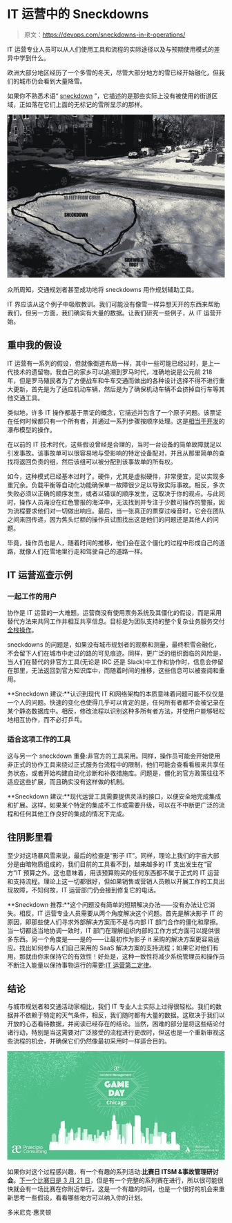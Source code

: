 # IT 运营中的 Sneckdowns

> 原文：<https://devops.com/sneckdowns-in-it-operations/>

IT 运营专业人员可以从人们使用工具和流程的实际途径以及与预期使用模式的差异中学到什么。

欧洲大部分地区经历了一个多雪的冬天，尽管大部分地方的雪已经开始融化，但我们的城市仍会看到大量降雪。

如果你不熟悉术语“ [sneckdown](https://www.citylab.com/environment/2017/03/sneckdowns-snow-street-safety-design/519990/) ”，它描述的是那些实际上没有被使用的街道区域，正如落在它们上面的无标记的雪所显示的那样。

![Sneckdown example](img/df360d221db0e2731f61afb81a106968.png)

众所周知，交通规划者甚至成功地将 sneckdowns 用作规划辅助工具。

IT 界应该从这个例子中吸取教训。我们可能没有像雪一样异想天开的东西来帮助我们，但另一方面，我们确实有大量的数据。让我们研究一些例子，从 IT 运营开始。

## 重申我的假设

IT 运营有一系列的假设，但就像街道布局一样，其中一些可能已经过时，是上一代技术的遗留物。我自己的家乡可以追溯到罗马时代，准确地说是公元前 218 年，但是罗马殖民者为了方便战车和牛车交通而做出的各种设计选择不得不进行重大更新，首先是为了适应机动车辆，然后是为了确保机动车辆不会挤掉自行车等其他交通工具。

类似地，许多 IT 操作都基于票证的概念，它描述并包含了一个原子问题。该票证在任何时候都只有一个所有者，并通过一系列步骤按顺序处理。这是[相当于开发](https://devops.com/waterfall-incident-management-collaborative-operations/)的瀑布模型的操作。

在以前的 IT 技术时代，这些假设曾经是合理的，当时一台设备的简单故障就足以引发事故。该事故单可以很容易地与受影响的特定设备配对，并且从那里简单的查找将返回负责的组，然后该组可以被分配到该事故单的所有权。

如今，这种模式已经基本过时了。硬件，尤其是虚拟硬件，非常便宜，足以实现多重冗余。负载平衡等自动化功能确保单一故障很少足以导致实际事故。相反，多次失败必须以正确的顺序发生，或者以错误的顺序发生，这取决于你的观点。与此同时，操作人员淹没在红色警报的海洋中，无法找到并专注于少数可操作的警报，因为流程要求他们对一切做出响应。最后，当一张真正的票穿过噪音时，它会在团队之间来回传递，因为焦头烂额的操作员试图找出这是他们的问题还是其他人的问题。

毕竟，操作员也是人，随着时间的推移，他们会在这个僵化的过程中形成自己的道路，就像人们在雪地里行走和驾驶自己的道路一样。

## IT 运营巡查示例

### 一起工作的用户

协作是 IT 运营的一大难题。运营商没有使用票务系统及其僵化的假设，而是采用替代方法来共同工作并相互共享信息。目标是为团队支持的整个复杂业务服务交付[全栈操作](https://devops.com/now-time-full-stack-operations/)。

sneckdowns 的问题是，如果没有城市规划者的观察和测量，最终积雪会融化，不会留下人们在城市中走过的路的可见痕迹。同样，更广泛的组织面临的风险是，当人们在替代的非官方工具(无论是 IRC 还是 Slack)中工作和协作时，信息会停留在那里，无法返回到官方知识库中，而随着时间的推移，这些信息可以被查阅和重用。

**Sneckdown 建议:**认识到现代 IT 和网络架构的本质意味着问题可能不仅仅是一个人的问题。快速的变化也使得几乎可以肯定的是，任何所有者都不会被记录在某个静态数据库中。相反，修改流程以识别这种多所有者方法，并使用户能够轻松地相互协作，而不必打乒乓。

### 适合这项工作的工具

这与另一个 sneckdown 重叠:非官方的工具采用。同样，操作员可能会开始使用非正式的协作工具来绕过正式服务台流程中的限制，他们可能会查看看板来共享任务状态，或者开始构建自动化诊断和补救措施库。问题是，僵化的官方政策往往不适应这些扩展，而且确实没有这样做的机制。

**Sneckdown 建议:**现代运营工具需要提供灵活的接口，以便安全地完成集成和扩展。这样，如果某个特定的集成不工作或需要升级，可以在不中断更广泛的流程和任何其他工作良好的集成的情况下完成。

## 往阴影里看

至少对这场暴风雪来说，最后的检查是“影子 IT”。同样，理论上我们的宇宙大部分是由暗物质组成的，我们目前的工具看不到，越来越多的 IT 支出发生在“官方”IT 预算之外。这也意味着，用该预算购买的任何东西都不属于正式的 IT 运营和支持流程。理论上这一切都很好，但如果销售或营销人员赖以开展工作的工具出现故障，不知何故，IT 运营部门仍会接到修复它的电话。

**Sneckdown 推荐:**这个问题没有简单的短期解决办法——没有办法让它消失。相反，IT 运营专业人员需要从两个角度解决这个问题。首先是解决影子 IT 的原因，即那些使人们寻求外部解决方案而不是与内部 IT 部门合作的僵化和摩擦。当一切都适当地协调一致时，IT 部门在理解组织内部的工作方式方面可以提供很多东西。另一个角度是——是的——让最初作为影子 it 采购的解决方案更容易适应。找出如何参与人们自己采用的 SaaS 解决方案的支持流程；如果它对他们有用，那就由你来保持它的有效性！好处是，这种一致性将减少系统管理员和操作员不断注入能量以保持事物运行的需要:[IT 运营第二定律](https://devops.com/aiops-second-law-ops/)。

## 结论

与城市规划者和交通活动家相比，我们 IT 专业人士实际上过得很轻松。我们的数据并不依赖于特定的天气条件，相反，我们随时都有大量的数据。这取决于我们以开放的心态看待数据，并阅读已经存在的结论。当然，困难的部分是将这些结论付诸行动，特别是当这需要对广泛接受的流程进行更改时，但这也是一个重新审视这些流程的机会，并确保它们仍然像最初采用时一样适合目的。

![Game Day Chicago](img/c809aed045548df10deaa92317fc25ef.png)

如果你对这个过程感兴趣，有一个有趣的系列活动:**比赛日 ITSM &事故管理研讨会**。[下一个比赛日是 3 月 21 日](https://www.eventbrite.com/e/game-day-itsm-incident-management-workshop-chicago-tickets-42752378515)，但是有一个完整的系列赛在进行，所以很可能很快就会有一场比赛在你附近举行。这是一个有趣的时间，也是一个很好的机会来重新思考一些假设，看看哪些地方可以纳入你的计划。

多米尼克·惠灵顿